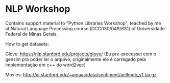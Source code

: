 # NLP Workshop

Contains support material to "Python Libraries Workshop", teached by me at Natural Language Processing course
(DCC030/049/831) of Universidade Federal de Minas Gerais.

How to get datasets:

Glove: https://nlp.stanford.edu/projects/glove/ (Eu pre-processei com o gensim pra poder ler o arquivo, originalmente ele é carregado pela implementação em c++ do word2vec)

Movies: http://ai.stanford.edu/~amaas/data/sentiment/aclImdb_v1.tar.gz
